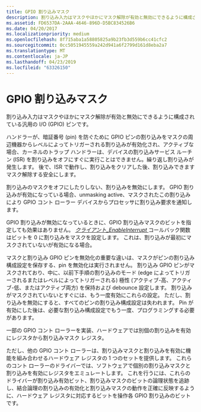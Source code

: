 ```yaml
---
title: GPIO 割り込みマスク
description: 割り込み入力はマスクやほかにマスク解除が有効と無効にできるように構成されている汎用の I/O (GPIO) ピンです。
ms.assetid: FD6537DA-2AAA-4646-896D-D5BC834526B6
ms.date: 04/20/2017
ms.localizationpriority: medium
ms.openlocfilehash: 8f715aba1a58805825a9b23fb3d559b6cc41cfc2
ms.sourcegitcommit: 0cc5051945559a242d941a6f2799d161d8eba2a7
ms.translationtype: MT
ms.contentlocale: ja-JP
ms.lasthandoff: 04/23/2019
ms.locfileid: "63326150"
---
```

# <a name="gpio-interrupt-masks"></a>GPIO 割り込みマスク


割り込み入力はマスクやほかにマスク解除が有効と無効にできるように構成されている汎用の I/O (GPIO) ピンです。

ハンドラーが、暗証番号 (pin) を防ぐために GPIO ピンの割り込みをマスクの周辺機器からレベルによってトリガーされる割り込みが有効化され、アクティブな場合、カーネルのトラップ ハンドラーは、デバイスの割り込みサービス ルーチン (ISR) を割り込みをオフにすぐに実行ことはできません。繰り返し割り込みが発生します。 後で、ISR で動作し、割り込みをクリアした後、割り込みできますマスク解除する安全にします。

割り込みのマスクをオフにしたりしない、割り込みを無効にします。 GPIO 割り込みが有効になっている場合、unmasking active、マスクされたこの割り込みにより GPIO コント ローラー デバイスからプロセッサに割り込み要求を通知します。

GPIO 割り込みが無効になっているときに、GPIO 割り込みマスクのビットを指定しても効果はありません。 [*クライアント\_EnableInterrupt* ](https://msdn.microsoft.com/library/windows/hardware/hh439377)コールバック関数はビットを 0 に割り込みをマスクを設定します。 これは、割り込みが最初にマスクされていないが有効になる場合。

マスクと割り込み GPIO ピンを無効化の重要な違いは、マスクがピンの割り込み構成設定を保存する、pin を無効化は実行されません。 割り込み GPIO ピンがマスクされており、中に、以前下手順の割り込みのモード (edge によってトリガーされるまたはレベルによってトリガーされる) 極性 (アクティブ-高、アクティブ-低、またはアクティブ両方) を保持および debounce 設定します。 割り込みがマスクされていないとすぐには、もう一度有効にこれらの設定。 ただし、割り込みを無効にすると、すべてのピンの割り込み構成設定は失われます。 Pin が有効にした後は、必要な割り込み構成設定でもう一度、プログラミングする必要があります。

一部の GPIO コント ローラーを実装、ハードウェアでは別個の割り込みを有効にレジスタから割り込みマスク レジスタ。

ただし、他の GPIO コント ローラーは、割り込みマスクと割り込みを有効に機能を組み合わせるハードウェア レジスタの 1 つのセットを提供します。 これらのコント ローラーのドライバーでは、ソフトウェアで個別の割り込みマスクと割り込みを有効にレジスタをエミュレートします。 これを行うには、これらのドライバーが割り込み有効ビット、割り込みマスクのビットの論理状態を追跡し、結合論理の割り込みの有効化と割り込みマスクの動作を正確に反映するように、ハードウェア レジスタに対応するビットを操作各 GPIO 割り込みのビットです。

 

 




